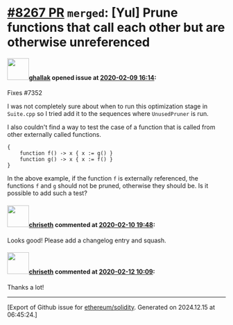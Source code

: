 # [\#8267 PR](https://github.com/ethereum/solidity/pull/8267) `merged`: [Yul] Prune functions that call each other but are otherwise unreferenced

#### <img src="https://avatars.githubusercontent.com/u/8301939?u=060d490609ac976cf8c8a00765260a5ba932f53d&v=4" width="50">[ghallak](https://github.com/ghallak) opened issue at [2020-02-09 16:14](https://github.com/ethereum/solidity/pull/8267):

Fixes #7352

I was not completely sure about when to run this optimization stage in `Suite.cpp` so I tried add it to the sequences where `UnusedPruner` is run.

I also couldn't find a way to test the case of a function that is called from other externally called functions.
```
{
    function f() -> x { x := g() }
    function g() -> x { x := f() }
}
```
In the above example, if the function `f` is externally referenced, the functions `f` and `g` should not be pruned, otherwise they should be. Is it possible to add such a test?

#### <img src="https://avatars.githubusercontent.com/u/9073706?v=4" width="50">[chriseth](https://github.com/chriseth) commented at [2020-02-10 19:48](https://github.com/ethereum/solidity/pull/8267#issuecomment-584317646):

Looks good! Please add a changelog entry and squash.

#### <img src="https://avatars.githubusercontent.com/u/9073706?v=4" width="50">[chriseth](https://github.com/chriseth) commented at [2020-02-12 10:09](https://github.com/ethereum/solidity/pull/8267#issuecomment-585130090):

Thanks a lot!


-------------------------------------------------------------------------------



[Export of Github issue for [ethereum/solidity](https://github.com/ethereum/solidity). Generated on 2024.12.15 at 06:45:24.]
